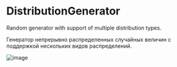 # DistributionGenerator
Random generator with support of multiple distribution types.

Генератор непрерывно распределенных случайных величин с поддержкой нескольких видов распределений.

![image](https://user-images.githubusercontent.com/36709011/38988243-2fba3c8a-43db-11e8-9eec-e1080b855bf6.png)

